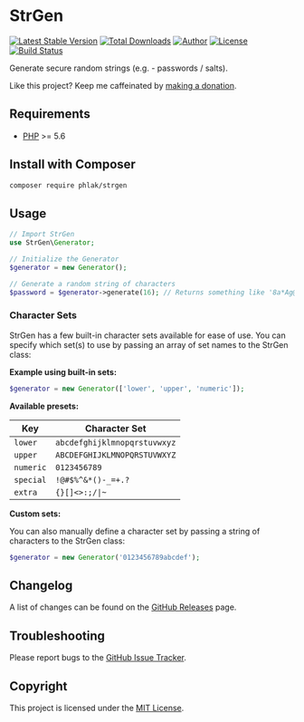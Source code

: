 StrGen
======

[![Latest Stable Version](https://img.shields.io/packagist/v/phlak/strgen.svg)](https://packagist.org/packages/phlak/strgen)
[![Total Downloads](https://img.shields.io/packagist/dt/phlak/strgen.svg)](https://packagist.org/packages/phlak/strgen)
[![Author](https://img.shields.io/badge/author-Chris%20Kankiewicz-blue.svg)](https://www.ChrisKankiewicz.com)
[![License](https://img.shields.io/packagist/l/phlak/strgen.svg)](https://packagist.org/packages/phlak/strgen)
[![Build Status](https://img.shields.io/travis/PHLAK/StrGen.svg)](https://travis-ci.org/PHLAK/StrGen)

Generate secure random strings (e.g. - passwords / salts).

Like this project? Keep me caffeinated by [making a donation](https://paypal.me/ChrisKankiewicz).


Requirements
------------

  - [PHP](https://php.net) >= 5.6

Install with Composer
---------------------

```bash
composer require phlak/strgen
```

Usage
-----

```php
// Import StrGen
use StrGen\Generator;

// Initialize the Generator
$generator = new Generator();

// Generate a random string of characters
$password = $generator->generate(16); // Returns something like '8a*Ag@I0*s0v[S3u'
```

### Character Sets

StrGen has a few built-in character sets available for ease of use. You can
specify which set(s) to use by passing an array of set names to the StrGen class:

**Example using built-in sets:**

```php
$generator = new Generator(['lower', 'upper', 'numeric']);
```

**Available presets:**

| Key       | Character Set                |
| --------- | ---------------------------- |
| `lower`   | `abcdefghijklmnopqrstuvwxyz` |
| `upper`   | `ABCDEFGHIJKLMNOPQRSTUVWXYZ` |
| `numeric` | `0123456789`                 |
| `special` | `!@#$%^&*()-_=+.?`           |
| `extra`   | `{}[]<>:;/\|~`               |

**Custom sets:**

You can also manually define a character set by passing a string of characters
to the StrGen class:

```php
$generator = new Generator('0123456789abcdef');
```

Changelog
---------

A list of changes can be found on the [GitHub Releases](https://github.com/PHLAK/StrGen/releases) page.

Troubleshooting
---------------

Please report bugs to the [GitHub Issue Tracker](https://github.com/PHLAK/StrGen/issues).

Copyright
---------

This project is licensed under the [MIT License](https://github.com/PHLAK/StrGen/blob/master/LICENSE).
